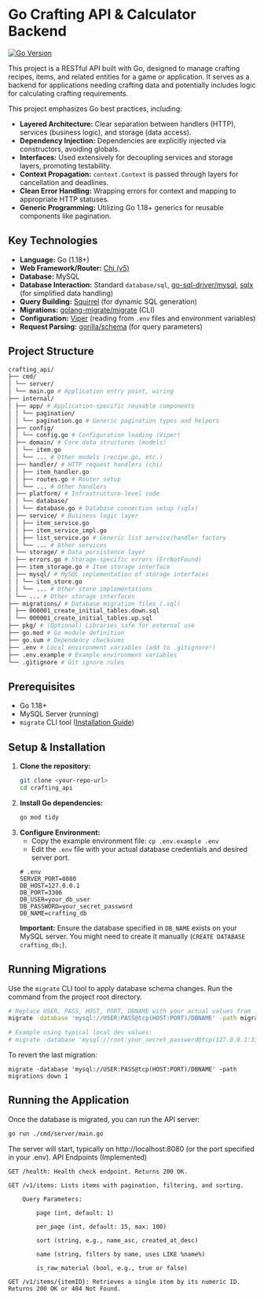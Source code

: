 # Go Crafting API & Calculator Backend

[![Go Version](https://img.shields.io/github/go-mod/go-version/dubbie/crafting-api.svg)](https://golang.org/dl/)

<!-- Add other badges later: build status, code coverage, license -->

This project is a RESTful API built with Go, designed to manage crafting recipes, items, and related entities for a game or application. It serves as a backend for applications needing crafting data and potentially includes logic for calculating crafting requirements.

This project emphasizes Go best practices, including:

- **Layered Architecture:** Clear separation between handlers (HTTP), services (business logic), and storage (data access).
- **Dependency Injection:** Dependencies are explicitly injected via constructors, avoiding globals.
- **Interfaces:** Used extensively for decoupling services and storage layers, promoting testability.
- **Context Propagation:** `context.Context` is passed through layers for cancellation and deadlines.
- **Clean Error Handling:** Wrapping errors for context and mapping to appropriate HTTP statuses.
- **Generic Programming:** Utilizing Go 1.18+ generics for reusable components like pagination.

## Key Technologies

- **Language:** Go (1.18+)
- **Web Framework/Router:** [Chi (v5)](https://github.com/go-chi/chi)
- **Database:** MySQL
- **Database Interaction:** Standard `database/sql`, [go-sql-driver/mysql](https://github.com/go-sql-driver/mysql), [sqlx](https://github.com/jmoiron/sqlx) (for simplified data handling)
- **Query Building:** [Squirrel](https://github.com/Masterminds/squirrel) (for dynamic SQL generation)
- **Migrations:** [golang-migrate/migrate](https://github.com/golang-migrate/migrate) (CLI)
- **Configuration:** [Viper](https://github.com/spf13/viper) (reading from `.env` files and environment variables)
- **Request Parsing:** [gorilla/schema](https://github.com/gorilla/schema) (for query parameters)

## Project Structure

```bash
crafting_api/
├── cmd/
│ └── server/
│ └── main.go # Application entry point, wiring
├── internal/
│ ├── app/ # Application-specific reusable components
│ │ └── pagination/
│ │ └── pagination.go # Generic pagination types and helpers
│ ├── config/
│ │ └── config.go # Configuration loading (Viper)
│ ├── domain/ # Core data structures (models)
│ │ └── item.go
│ │ └── ... # Other models (recipe.go, etc.)
│ ├── handler/ # HTTP request handlers (chi)
│ │ ├── item_handler.go
│ │ ├── routes.go # Router setup
│ │ └── ... # Other handlers
│ ├── platform/ # Infrastructure-level code
│ │ └── database/
│ │ └── database.go # Database connection setup (sqlx)
│ ├── service/ # Business logic layer
│ │ ├── item_service.go
│ │ ├── item_service_impl.go
│ │ ├── list_service.go # Generic list service/handler factory
│ │ └── ... # Other services
│ └── storage/ # Data persistence layer
│ ├── errors.go # Storage-specific errors (ErrNotFound)
│ ├── item_storage.go # Item storage interface
│ ├── mysql/ # MySQL implementation of storage interfaces
│ │ └── item_store.go
│ │ └── ... # Other store implementations
│ └── ... # Other storage interfaces
├── migrations/ # Database migration files (.sql)
│ ├── 000001_create_initial_tables.down.sql
│ └── 000001_create_initial_tables.up.sql
├── pkg/ # (Optional) Libraries safe for external use
├── go.mod # Go module definition
├── go.sum # Dependency checksums
├── .env # Local environment variables (add to .gitignore!)
├── .env.example # Example environment variables
└── .gitignore # Git ignore rules
```

## Prerequisites

- Go 1.18+
- MySQL Server (running)
- `migrate` CLI tool ([Installation Guide](https://github.com/golang-migrate/migrate/tree/master/cmd/migrate))

## Setup & Installation

1.  **Clone the repository:**
    ```bash
    git clone <your-repo-url>
    cd crafting_api
    ```
2.  **Install Go dependencies:**
    ```bash
    go mod tidy
    ```
3.  **Configure Environment:**
    - Copy the example environment file: `cp .env.example .env`
    - Edit the `.env` file with your actual database credentials and desired server port.
    ```dotenv
    # .env
    SERVER_PORT=8080
    DB_HOST=127.0.0.1
    DB_PORT=3306
    DB_USER=your_db_user
    DB_PASSWORD=your_secret_password
    DB_NAME=crafting_db
    ```
    **Important:** Ensure the database specified in `DB_NAME` exists on your MySQL server. You might need to create it manually (`CREATE DATABASE crafting_db;`).

## Running Migrations

Use the `migrate` CLI tool to apply database schema changes. Run the command from the project root directory.

```bash
# Replace USER, PASS, HOST, PORT, DBNAME with your actual values from .env
migrate -database 'mysql://USER:PASS@tcp(HOST:PORT)/DBNAME' -path migrations up

# Example using typical local dev values:
# migrate -database 'mysql://root:your_secret_password@tcp(127.0.0.1:3306)/crafting_db' -path migrations up
```

To revert the last migration:

```
migrate -database 'mysql://USER:PASS@tcp(HOST:PORT)/DBNAME' -path migrations down 1
```

## Running the Application

Once the database is migrated, you can run the API server:

```bash
go run ./cmd/server/main.go
```

The server will start, typically on http://localhost:8080 (or the port specified in your .env).
API Endpoints (Implemented)

    GET /health: Health check endpoint. Returns 200 OK.

    GET /v1/items: Lists items with pagination, filtering, and sorting.

        Query Parameters:

            page (int, default: 1)

            per_page (int, default: 15, max: 100)

            sort (string, e.g., name_asc, created_at_desc)

            name (string, filters by name, uses LIKE %name%)

            is_raw_material (bool, e.g., true or false)

    GET /v1/items/{itemID}: Retrieves a single item by its numeric ID. Returns 200 OK or 404 Not Found.

